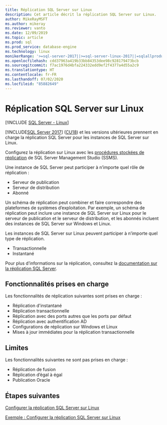 ```yaml
---
title: Réplication SQL Server sur Linux
description: Cet article décrit la réplication SQL Server sur Linux.
author: MikeRayMSFT
ms.author: mikeray
ms.reviewer: vanto
ms.date: 12/09/2019
ms.topic: article
ms.prod: sql
ms.prod_service: database-engine
ms.technology: linux
monikerRange: '>=sql-server-2017||>=sql-server-linux-2017||=sqlallproducts-allversions'
ms.openlocfilehash: cdd37963a419b33bb84353dee98c928179473bcb
ms.sourcegitcommit: f7ac1976d4bfa224332edd9ef2f4377a4d55a2c9
ms.translationtype: HT
ms.contentlocale: fr-FR
ms.lasthandoff: 07/02/2020
ms.locfileid: "85882649"
---
```

# <a name="sql-server-replication-on-linux"></a>Réplication SQL Server sur Linux

[!INCLUDE [SQL Server - Linux](../includes/applies-to-version/sql-linux.md)]

[!INCLUDE[SQL Server 2017](../includes/sssqlv14-md.md)] ([CU18](https://support.microsoft.com/help/4527377)) et les versions ultérieures prennent en charge la réplication SQL Server pour les instances de SQL Server sur Linux.

Configurez la réplication sur Linux avec les [procédures stockées de réplication](../relational-databases/system-stored-procedures/replication-stored-procedures-transact-sql.md) de SQL Server Management Studio (SSMS).

Une instance de SQL Server peut participer à n’importe quel rôle de réplication :

* Serveur de publication
* Serveur de distribution
* Abonné

Un schéma de réplication peut combiner et faire correspondre des plateformes de systèmes d’exploitation. Par exemple, un schéma de réplication peut inclure une instance de SQL Server sur Linux pour le serveur de publication et le serveur de distribution, et les abonnés incluent des instances de SQL Server sur Windows et Linux.

Les instances de SQL Server sur Linux peuvent participer à n’importe quel type de réplication.

* Transactionnelle
* Instantané

Pour plus d’informations sur la réplication, consultez la [documentation sur la réplication SQL Server](../relational-databases/replication/sql-server-replication.md).

## <a name="supported-features"></a>Fonctionnalités prises en charge

Les fonctionnalités de réplication suivantes sont prises en charge :

* Réplication d'instantané
* Réplication transactionnelle
* Réplication avec des ports autres que les ports par défaut <!--Add link to explanation-->
* Réplication avec authentification AD
* Configurations de réplication sur Windows et Linux
* Mises à jour immédiates pour la réplication transactionnelle

## <a name="limitations"></a>Limites

Les fonctionnalités suivantes ne sont pas prises en charge :

* Réplication de fusion
* Réplication d’égal à égal
* Publication Oracle

## <a name="next-steps"></a>Étapes suivantes

[Configurer la réplication SQL Server sur Linux](sql-server-linux-replication-tutorial-tsql.md)

[Exemple : Configurer la réplication SQL Server sur Linux](sql-server-linux-replication-configure.md)
